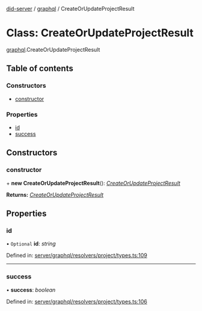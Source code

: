 [did-server](../README.md) / [graphql](../modules/graphql.md) / CreateOrUpdateProjectResult

# Class: CreateOrUpdateProjectResult

[graphql](../modules/graphql.md).CreateOrUpdateProjectResult

## Table of contents

### Constructors

- [constructor](graphql.createorupdateprojectresult.md#constructor)

### Properties

- [id](graphql.createorupdateprojectresult.md#id)
- [success](graphql.createorupdateprojectresult.md#success)

## Constructors

### constructor

\+ **new CreateOrUpdateProjectResult**(): [*CreateOrUpdateProjectResult*](graphql.createorupdateprojectresult.md)

**Returns:** [*CreateOrUpdateProjectResult*](graphql.createorupdateprojectresult.md)

## Properties

### id

• `Optional` **id**: *string*

Defined in: [server/graphql/resolvers/project/types.ts:109](https://github.com/Puzzlepart/did/blob/45604452/server/graphql/resolvers/project/types.ts#L109)

___

### success

• **success**: *boolean*

Defined in: [server/graphql/resolvers/project/types.ts:106](https://github.com/Puzzlepart/did/blob/45604452/server/graphql/resolvers/project/types.ts#L106)
